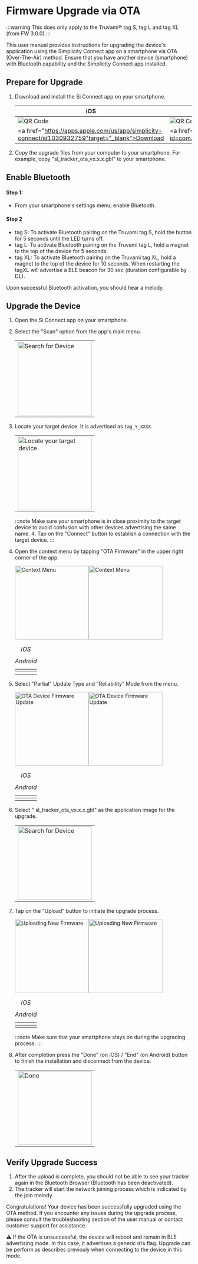 # Firmware Upgrade via OTA

:::warning
This does only apply to the Truvami® tag S, tag L and tag XL (from FW 3.0.0)
:::

This user manual provides instructions for upgrading the device's application using the Simplicity Connect app on a smartphone via OTA (Over-The-Air) method. Ensure that you have another device (smartphone) with Bluetooth capability and the Simplicity Connect app installed.

## Prepare for Upgrade

1. Download and install the Si Connect app on your smartphone. <table><thead><tr><th>iOS</th><th>Android</th></tr></thead><tbody><tr><td><img src="/img/fw-upgrade/AppStore.png" alt="QR Code" /></td><td><img src="/img/fw-upgrade/PlayStore.png" alt="QR Code" /></td></tr><tr><td><a href="https://apps.apple.com/us/app/simplicity-connect/id1030932759"target="_blank">Download</a></td><td><a href="https://play.google.com/store/apps/details?id=com.siliconlabs.bledemo&hl=en"target="_blank">Download</a></td></tr></tbody></table>
2. Copy the upgrade files from your computer to your smartphone. For example, copy "sl_tracker_ota_vx.x.x.gbl" to your smartphone.

## Enable Bluetooth

#### Step 1: 
  - From your smartphone's settings menu, enable Bluetooth.
#### Step 2
  - tag S: To activate Bluetooth pairing on the Truvami tag S, hold the button for 5 seconds until the LED turns off.
  - tag L: To activate Bluetooth pairing on the Truvami tag L, hold a magnet to the top of the device for 5 seconds. 
  - tag XL: To activate Bluetooth pairing on the Truvami tag XL, hold a magnet to the top of the device for 10 seconds. When restarting the tagXL will advertise a BLE beacon for 30 sec (duration configurable by DL).

Upon successful Bluetooth activation, you should hear a melody.


## Upgrade the Device

1. Open the Si Connect app on your smartphone.
2. Select the "Scan" option from the app's main menu.
    <table><tbody><tr><td><img src="/img/fw-upgrade/ios_search-for-device.webp" alt="Search for Device" width="200" /></td></tr></tbody></table>

3. Locate your target device. It is advertised as `tag_Y_XXXX`.
    <table><tbody><tr><td><img src="/img/fw-upgrade/and_target_device.webp" alt="Locate your target device" width="200"/></td></tr></tbody></table>

    :::note
    Make sure your smartphone is in close proximity to the target device to avoid confusion with other devices advertising the same name. 4. Tap on the "Connect" button to establish a connection with the target device.
    :::

4. Open the context menu by tapping "OTA Firmware" in the upper right corner of the app.
    <table><tbody><tr><td><caption><em>IOS</em></caption><img src="/img/fw-upgrade/ios_tag_s_detail.webp" alt="Context Menu" width="200" /></td><td><caption><em>Android</em></caption><img src="/img/fw-upgrade/and_tag_s_detail.webp" alt="Context Menu" width="200" /></td></tr></tbody></table>

5. Select "Partial" Update Type and "Reliability" Mode from the menu.
    <table><tbody><tr><td><caption><em>IOS</em></caption><img src="/img/fw-upgrade/ios_device_firmware_update.webp" alt="OTA Device Firmware Update" width="200" /></td><td><caption><em>Android</em></caption><img src="/img/fw-upgrade/and_device_firmware_update.webp" alt="OTA Device Firmware Update" width="200" /></td></tr></tbody></table>

6. Select " sl_tracker_ota_vx.x.x.gbl" as the application image for the upgrade.
    <table><tbody><tr><td><img src="/img/fw-upgrade/and_firmware_selected.webp" alt="Search for Device" width="200" /></td></tr></tbody></table>


7. Tap on the "Upload" button to initiate the upgrade process.
    <table><tbody><tr><td><caption><em>IOS</em></caption><img src="/img/fw-upgrade/ios_update_process.webp" alt="Uploading New Firmware" width="200" /></td><td><caption><em>Android</em></caption><img src="/img/fw-upgrade/and_upload_process.webp" alt="Uploading New Firmware" width="200" /></td></tr></tbody></table>

   :::note
   Make sure that your smartphone stays on during the upgrading process.
   :::

8. After completion press the "Done" (on iOS) / "End" (on Android) button to finish the installation and disconnect from the device.
    <table><tbody><tr><td><img src="/img/fw-upgrade/ios_update_complete.webp" alt="Done" width="200"/></td></tr></tbody></table>

## Verify Upgrade Success

1. After the upload is complete, you should not be able to see your tracker again in the Bluetooth Browser (Bluetooth has been deactivated).
2. The tracker will start the network joining process which is indicated by the join melody.

Congratulations! Your device has been successfully upgraded using the OTA method. If you encounter any issues during the upgrade process, please consult the troubleshooting section of the user manual or contact customer support for assistance.


:warning: If the OTA is unsuccessful, the device will reboot and remain in BLE advertising mode. In this case, it advertises a generic `OTA` flag. Upgrade can be perform as describes previouly when connecting to the device in this mode.